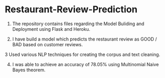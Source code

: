 # Restaurant-Review-Prediction

1. The repository contains files regarding the Model Buliding and Deployment using Flask and Heroku.

2. I have build a model which predicts the restaurant review as GOOD / BAD based on customer reviews.

3  Used various NLP techniques for creating the corpus and text cleaning.

4. I was able to achieve an accuracy of 78.05% using Multinomial Naive Bayes theorem.
